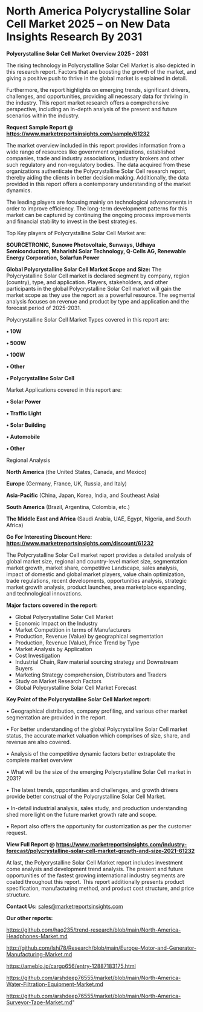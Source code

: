 # North America Polycrystalline Solar Cell Market 2025 – on New Data Insights Research By 2031

<Strong> Polycrystalline Solar Cell Market Overview 2025 - 2031</strong>

The rising technology in Polycrystalline Solar Cell Market is also depicted in this research report. Factors that are boosting the growth of the market, and giving a positive push to thrive in the global market is explained in detail.

Furthermore, the report highlights on emerging trends, significant drivers, challenges, and opportunities, providing all necessary data for thriving in the industry. This report market research offers a comprehensive perspective, including an in-depth analysis of the present and future scenarios within the industry.

<strong>Request Sample Report @ <a href=https://www.marketreportsinsights.com/sample/61232>https://www.marketreportsinsights.com/sample/61232</a></strong>

The market overview included in this report provides information from a wide range of resources like government organizations, established companies, trade and industry associations, industry brokers and other such regulatory and non-regulatory bodies. The data acquired from these organizations authenticate the Polycrystalline Solar Cell research report, thereby aiding the clients in better decision making. Additionally, the data provided in this report offers a contemporary understanding of the market dynamics.

The leading players are focusing mainly on technological advancements in order to improve efficiency. The long-term development patterns for this market can be captured by continuing the ongoing process improvements and financial stability to invest in the best strategies.

Top Key players of Polycrystalline Solar Cell Market are:

<strong>SOURCETRONIC, Sunowe Photovoltaic, Sunways, Udhaya Semiconductors, Maharishi Solar Technology, Q-Cells AG, Renewable Energy Corporation, Solarfun Power</strong>

<strong><b>Global Polycrystalline Solar Cell Market Scope and Size:</b></strong>
The Polycrystalline Solar Cell market is declared segment by company, region (country), type, and application. Players, stakeholders, and other participants in the global Polycrystalline Solar Cell market will gain the market scope as they use the report as a powerful resource. The segmental analysis focuses on revenue and product by type and application and the forecast period of 2025-2031.

Polycrystalline Solar Cell Market Types covered in this report are:

<strong>• 10W

• 500W

• 100W

• Other

• Polycrystalline Solar Cell</strong>

Market Applications covered in this report are:

<strong>• Solar Power

• Traffic Light

• Solar Building

• Automobile

• Other</strong> 

Regional Analysis

<strong>North America</strong> (the United States, Canada, and Mexico)

<strong>Europe</strong> (Germany, France, UK, Russia, and Italy)

<strong>Asia-Pacific</strong> (China, Japan, Korea, India, and Southeast Asia)

<strong>South America</strong> (Brazil, Argentina, Colombia, etc.)

<strong>The Middle East and Africa</strong> (Saudi Arabia, UAE, Egypt, Nigeria, and South Africa)

<strong>Go For Interesting Discount Here: <a href=https://www.marketreportsinsights.com/discount/61232>https://www.marketreportsinsights.com/discount/61232</a></strong>

The Polycrystalline Solar Cell market report provides a detailed analysis of global market size, regional and country-level market size, segmentation market growth, market share, competitive Landscape, sales analysis, impact of domestic and global market players, value chain optimization, trade regulations, recent developments, opportunities analysis, strategic market growth analysis, product launches, area marketplace expanding, and technological innovations.

<strong><b>Major factors covered in the report:</b></strong>
<ul>
  <li>Global Polycrystalline Solar Cell Market </li>
  <li>Economic Impact on the Industry</li>
  <li>Market Competition in terms of Manufacturers</li>
  <li>Production, Revenue (Value) by geographical segmentation</li>
  <li>Production, Revenue (Value), Price Trend by Type</li>
  <li>Market Analysis by Application</li>
  <li>Cost Investigation</li>
  <li>Industrial Chain, Raw material sourcing strategy and Downstream Buyers</li>
  <li>Marketing Strategy comprehension, Distributors and Traders</li>
  <li>Study on Market Research Factors</li>
  <li>Global Polycrystalline Solar Cell Market Forecast</li>
</ul>

<strong><b>Key Point of the Polycrystalline Solar Cell Market report:</b></strong>

• Geographical distribution, company profiling, and various other market segmentation are provided in the report.

• For better understanding of the global Polycrystalline Solar Cell market status, the accurate market valuation which comprises of size, share, and revenue are also covered.

• Analysis of the competitive dynamic factors better extrapolate the complete market overview

• What will be the size of the emerging Polycrystalline Solar Cell market in 2031?

• The latest trends, opportunities and challenges, and growth drivers provide better construal of the Polycrystalline Solar Cell Market.

• In-detail industrial analysis, sales study, and production understanding shed more light on the future market growth rate and scope.

• Report also offers the opportunity for customization as per the customer request.

<strong><b>View Full Report @ <a href=https://www.marketreportsinsights.com/industry-forecast/polycrystalline-solar-cell-market-growth-and-size-2021-61232>https://www.marketreportsinsights.com/industry-forecast/polycrystalline-solar-cell-market-growth-and-size-2021-61232</a></b></strong>


At last, the Polycrystalline Solar Cell Market report includes investment come analysis and development trend analysis. The present and future opportunities of the fastest growing international industry segments are coated throughout this report. This report additionally presents product specification, manufacturing method, and product cost structure, and price structure.

<strong>Contact Us:</strong>
sales@marketreportsinsights.com

<strong>Our other reports:</strong>

<a href=https://github.com/haq235/trend-research/blob/main/North-America-Headphones-Market.md>https://github.com/haq235/trend-research/blob/main/North-America-Headphones-Market.md</a>

<a href=http://github.com/Ishi78/Research/blob/main/Europe-Motor-and-Generator-Manufacturing-Market.md>http://github.com/Ishi78/Research/blob/main/Europe-Motor-and-Generator-Manufacturing-Market.md</a>

<a href=https://ameblo.jp/cargo656/entry-12887183175.html>https://ameblo.jp/cargo656/entry-12887183175.html</a>

<a href=https://github.com/arshdeep76555/market/blob/main/North-America-Water-Filtration-Equipment-Market.md>https://github.com/arshdeep76555/market/blob/main/North-America-Water-Filtration-Equipment-Market.md</a>

<a href=https://github.com/arshdeep76555/market/blob/main/North-America-Surveyor-Tape-Market.md>https://github.com/arshdeep76555/market/blob/main/North-America-Surveyor-Tape-Market.md</a>"
